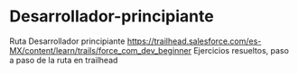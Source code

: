 # Desarrollador-principiante
Ruta Desarrollador principiante  https://trailhead.salesforce.com/es-MX/content/learn/trails/force_com_dev_beginner
Ejercicios resueltos, paso a paso de la ruta en trailhead
